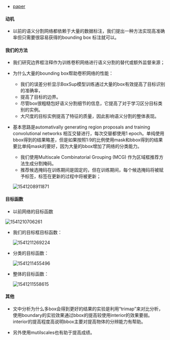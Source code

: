 * [paper](paper/22.001-15-BoxSup-Exploiting-Bounding-Boxes-to-Supervise-Convolutional-Networks-for-Semantic-Segmentation.pdf)

#### 动机

* 以前的语义分割网络都依赖于大量的数据标注，我们提出一种方法实现高准确率但只需要很容易获得的bounding box  标注就可以。

#### 我们的方法

* 我们研究边界框注释作为训练卷积网络进行语义分割的替代或额外监督来源；

* 为什么大量的bounding box帮助卷积网络的性能：

  * 我们的误差分析显示BoxSup模型训练通过大量的box有效提高了目标识别的准确率，
  * 提高了目标的边界。
  * 尽管box很粗糙包好语义分割细节的信息，它提高了对于学习区分目标类别的实例。
  * 大尺度的目标实例提高了特征的质量，因此影响语义分割的整体表现。

* 基本思路是automativally generating region proposals and training convolutional networks 相互交替进行，每次交替都使用1 epoch。单纯使用bbox得到的结果略差，但是如果按照1:9的比例使用mask和bbox得到的结果要比单纯mask的要好，因为大量的bbox增加了网络的分类能力。

  * 我们使用Multiscale Combinatorial Grouping (MCG) 作为区域框推荐方法生成分割掩码。
  * 推荐候选掩码在训练期间是固定的，但在训练期间，每个候选掩码将被赋予标签，标签在更新的过程中将被更新；

  ![1541208911871](readme/22.001-method.png)

#### 目标函数

* 以前网络的目标函数

![1541210706261](readme/22.001-以前方法的目标函数.png)

* 我们的目标框目标函数：

  ![1541211269224](readme/22.001-我们目标函数.png)

* 分类的目标函数：

  ![1541211455496](readme/22.001-我们目标函数_分类.png)

* 整体的目标函数：

  ![1541211558615](readme/22.001-我们目标函数_整体.png)

#### 其他

* 文中分析为什么多box会得到更好的结果的实验是利用“trimap”来对比分析，使用boundary的实验效果通过bbox的提高较使用interior的效果要弱。interior的提高程度高说明bbox主要对提高物体的分辨能力有帮助。 

* 另外使用mutilscales也有助于提高成绩。